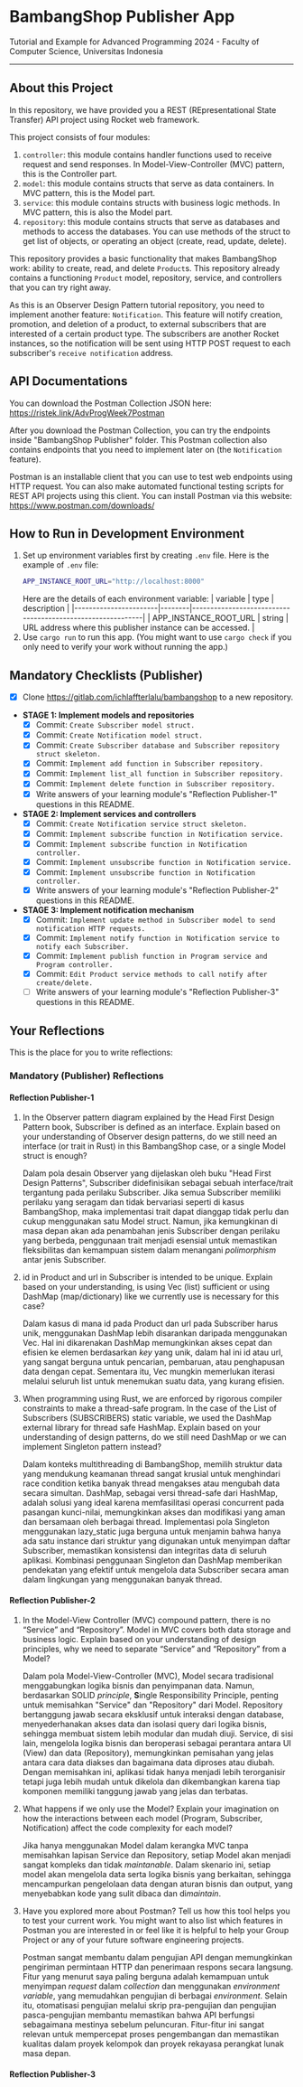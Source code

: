 # BambangShop Publisher App
Tutorial and Example for Advanced Programming 2024 - Faculty of Computer Science, Universitas Indonesia

---

## About this Project
In this repository, we have provided you a REST (REpresentational State Transfer) API project using Rocket web framework.

This project consists of four modules:
1.  `controller`: this module contains handler functions used to receive request and send responses.
    In Model-View-Controller (MVC) pattern, this is the Controller part.
2.  `model`: this module contains structs that serve as data containers.
    In MVC pattern, this is the Model part.
3.  `service`: this module contains structs with business logic methods.
    In MVC pattern, this is also the Model part.
4.  `repository`: this module contains structs that serve as databases and methods to access the databases.
    You can use methods of the struct to get list of objects, or operating an object (create, read, update, delete).

This repository provides a basic functionality that makes BambangShop work: ability to create, read, and delete `Product`s.
This repository already contains a functioning `Product` model, repository, service, and controllers that you can try right away.

As this is an Observer Design Pattern tutorial repository, you need to implement another feature: `Notification`.
This feature will notify creation, promotion, and deletion of a product, to external subscribers that are interested of a certain product type.
The subscribers are another Rocket instances, so the notification will be sent using HTTP POST request to each subscriber's `receive notification` address.

## API Documentations

You can download the Postman Collection JSON here: https://ristek.link/AdvProgWeek7Postman

After you download the Postman Collection, you can try the endpoints inside "BambangShop Publisher" folder.
This Postman collection also contains endpoints that you need to implement later on (the `Notification` feature).

Postman is an installable client that you can use to test web endpoints using HTTP request.
You can also make automated functional testing scripts for REST API projects using this client.
You can install Postman via this website: https://www.postman.com/downloads/

## How to Run in Development Environment
1.  Set up environment variables first by creating `.env` file.
    Here is the example of `.env` file:
    ```bash
    APP_INSTANCE_ROOT_URL="http://localhost:8000"
    ```
    Here are the details of each environment variable:
    | variable              | type   | description                                                |
    |-----------------------|--------|------------------------------------------------------------|
    | APP_INSTANCE_ROOT_URL | string | URL address where this publisher instance can be accessed. |
2.  Use `cargo run` to run this app.
    (You might want to use `cargo check` if you only need to verify your work without running the app.)

## Mandatory Checklists (Publisher)
-   [x] Clone https://gitlab.com/ichlaffterlalu/bambangshop to a new repository.
-   **STAGE 1: Implement models and repositories**
    -   [x] Commit: `Create Subscriber model struct.`
    -   [x] Commit: `Create Notification model struct.`
    -   [x] Commit: `Create Subscriber database and Subscriber repository struct skeleton.`
    -   [x] Commit: `Implement add function in Subscriber repository.`
    -   [x] Commit: `Implement list_all function in Subscriber repository.`
    -   [x] Commit: `Implement delete function in Subscriber repository.`
    -   [x] Write answers of your learning module's "Reflection Publisher-1" questions in this README.
-   **STAGE 2: Implement services and controllers**
    -   [x] Commit: `Create Notification service struct skeleton.`
    -   [x] Commit: `Implement subscribe function in Notification service.`
    -   [x] Commit: `Implement subscribe function in Notification controller.`
    -   [x] Commit: `Implement unsubscribe function in Notification service.`
    -   [x] Commit: `Implement unsubscribe function in Notification controller.`
    -   [x] Write answers of your learning module's "Reflection Publisher-2" questions in this README.
-   **STAGE 3: Implement notification mechanism**
    -   [x] Commit: `Implement update method in Subscriber model to send notification HTTP requests.`
    -   [x] Commit: `Implement notify function in Notification service to notify each Subscriber.`
    -   [X] Commit: `Implement publish function in Program service and Program controller.`
    -   [X] Commit: `Edit Product service methods to call notify after create/delete.`
    -   [ ] Write answers of your learning module's "Reflection Publisher-3" questions in this README.

## Your Reflections
This is the place for you to write reflections:

### Mandatory (Publisher) Reflections

#### Reflection Publisher-1
1. In the Observer pattern diagram explained by the Head First Design Pattern book, Subscriber is defined as an interface. Explain based on your understanding of Observer design patterns, do we still need an interface (or trait in Rust) in this BambangShop case, or a single Model struct is enough?
   
   Dalam pola desain Observer yang dijelaskan oleh buku "Head First Design Patterns", Subscriber didefinisikan sebagai sebuah interface/trait tergantung pada perilaku Subscriber. Jika semua Subscriber memiliki perilaku yang seragam dan tidak bervariasi seperti di kasus BambangShop, maka implementasi trait dapat dianggap tidak perlu dan cukup menggunakan satu Model struct. Namun, jika kemungkinan di masa depan akan ada penambahan jenis Subscriber dengan perilaku yang berbeda, penggunaan trait menjadi esensial untuk memastikan fleksibilitas dan kemampuan sistem dalam menangani *polimorphism* antar jenis Subscriber.

2. id in Product and url in Subscriber is intended to be unique. Explain based on your understanding, is using Vec (list) sufficient or using DashMap (map/dictionary) like we currently use is necessary for this case?
   
   Dalam kasus di mana id pada Product dan url pada Subscriber harus unik, menggunakan DashMap lebih disarankan daripada menggunakan Vec. Hal ini dikarenakan DashMap memungkinkan akses cepat dan efisien ke elemen berdasarkan *key* yang unik, dalam hal ini id atau url, yang sangat berguna untuk pencarian, pembaruan, atau penghapusan data dengan cepat. Sementara itu, Vec mungkin memerlukan iterasi melalui seluruh list untuk menemukan suatu data, yang kurang efisien.

3. When programming using Rust, we are enforced by rigorous compiler constraints to make a thread-safe program. In the case of the List of Subscribers (SUBSCRIBERS) static variable, we used the DashMap external library for thread safe HashMap. Explain based on your understanding of design patterns, do we still need DashMap or we can implement Singleton pattern instead?
   
   Dalam konteks multithreading di BambangShop, memilih struktur data yang mendukung keamanan thread sangat krusial untuk menghindari race condition ketika banyak thread mengakses atau mengubah data secara simultan. DashMap, sebagai versi thread-safe dari HashMap, adalah solusi yang ideal karena memfasilitasi operasi concurrent pada pasangan kunci-nilai, memungkinkan akses dan modifikasi yang aman dan bersamaan oleh berbagai thread. Implementasi pola Singleton menggunakan lazy_static juga berguna untuk menjamin bahwa hanya ada satu instance dari struktur yang digunakan untuk menyimpan daftar Subscriber, memastikan konsistensi dan integritas data di seluruh aplikasi. Kombinasi penggunaan Singleton dan DashMap memberikan pendekatan yang efektif untuk mengelola data Subscriber secara aman dalam lingkungan yang menggunakan banyak thread.


#### Reflection Publisher-2
1. In the Model-View Controller (MVC) compound pattern, there is no “Service” and “Repository”. Model in MVC covers both data storage and business logic. Explain based on your understanding of design principles, why we need to separate “Service” and “Repository” from a Model?
   
   Dalam pola Model-View-Controller (MVC), Model secara tradisional menggabungkan logika bisnis dan penyimpanan data. Namun, berdasarkan SOLID *principle*,  **S**ingle Responsibility Principle, penting untuk memisahkan "Service" dan "Repository" dari Model. Repository bertanggung jawab secara eksklusif untuk interaksi dengan database, menyederhanakan akses data dan isolasi query dari logika bisnis, sehingga membuat sistem lebih modular dan mudah diuji. Service, di sisi lain, mengelola logika bisnis dan beroperasi sebagai perantara antara UI (View) dan data (Repository), memungkinkan pemisahan yang jelas antara cara data diakses dan bagaimana data diproses atau diubah. Dengan memisahkan ini, aplikasi tidak hanya menjadi lebih terorganisir tetapi juga lebih mudah untuk dikelola dan dikembangkan karena tiap komponen memiliki tanggung jawab yang jelas dan terbatas.

2. What happens if we only use the Model? Explain your imagination on how the interactions between each model (Program, Subscriber, Notification) affect the code complexity for each model?
   
    Jika hanya menggunakan Model dalam kerangka MVC tanpa memisahkan lapisan Service dan Repository, setiap Model akan menjadi sangat kompleks dan tidak *maintanable*. Dalam skenario ini, setiap model akan mengelola data serta logika bisnis yang berkaitan, sehingga mencampurkan pengelolaan data dengan aturan bisnis dan output, yang menyebabkan kode yang sulit dibaca dan di*maintain*.

3. Have you explored more about Postman? Tell us how this tool helps you to test your current work. You might want to also list which features in Postman you are interested in or feel like it is helpful to help your Group Project or any of your future software engineering projects.
   
    Postman sangat membantu dalam pengujian API dengan memungkinkan pengiriman permintaan HTTP dan penerimaan respons secara langsung. Fitur yang menurut saya paling berguna adalah kemampuan untuk menyimpan *request* dalam *collection* dan menggunakan *environment variable*, yang memudahkan pengujian di berbagai *environment*. Selain itu, otomatisasi pengujian melalui skrip pra-pengujian dan pengujian pasca-pengujian membantu memastikan bahwa API berfungsi sebagaimana mestinya sebelum peluncuran. Fitur-fitur ini sangat relevan untuk mempercepat proses pengembangan dan memastikan kualitas dalam proyek kelompok dan proyek rekayasa perangkat lunak masa depan.








#### Reflection Publisher-3
